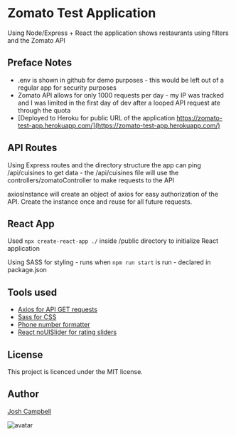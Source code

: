 # Zomato Test Application

Using Node/Express + React the application shows restaurants using filters and the Zomato API

## Preface Notes

 - .env is shown in github for demo purposes - this would be left out of a regular app for security purposes
 - Zomato API allows for only 1000 requests per day - my IP was tracked and I was limited in the first day of dev after a looped API request ate through the quota
 - [Deployed to Heroku for public URL of the application https://zomato-test-app.herokuapp.com/](https://zomato-test-app.herokuapp.com/)

 ## API Routes

 Using Express routes and the directory structure the app can ping /api/cuisines to get data - the /api/cuisines file will use the controllers/zomatoController to make requests to the API

axiosInstance will create an object of axios for easy authorization of the API. Create the instance once and reuse for all future requests.

## React App

Used ``` npx create-react-app ./ ``` inside /public directory to initialize React application

Using SASS for styling - runs when ```npm run start``` is run - declared in package.json

## Tools used

- [Axios for API GET requests](https://github.com/axios/axios)
- [Sass for CSS](https://sass-lang.com/)
- [Phone number formatter](https://www.npmjs.com/package/libphonenumber-js)
- [React noUISlider for rating sliders](https://www.npmjs.com/package/nouislider-react)


## License
            
This project is licenced under the MIT license. 
            
## Author

[Josh Campbell](https://github.com/JoshC96)

![avatar](https://avatars3.githubusercontent.com/u/31444107?s=60&v=4)